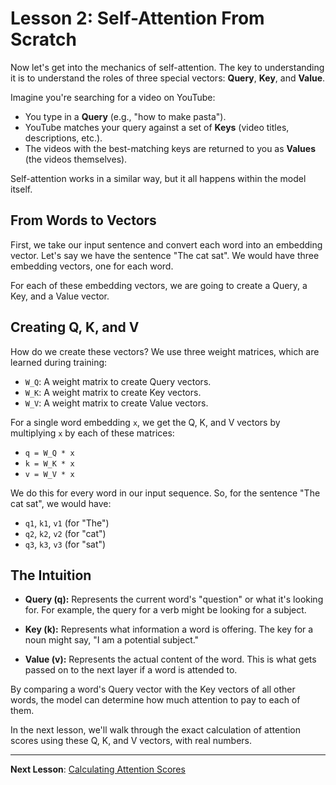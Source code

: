 # Lesson 2: Self-Attention From Scratch

Now let's get into the mechanics of self-attention. The key to understanding it is to understand the roles of three special vectors: **Query**, **Key**, and **Value**.

Imagine you're searching for a video on YouTube:

-   You type in a **Query** (e.g., "how to make pasta").
-   YouTube matches your query against a set of **Keys** (video titles, descriptions, etc.).
-   The videos with the best-matching keys are returned to you as **Values** (the videos themselves).

Self-attention works in a similar way, but it all happens within the model itself.

## From Words to Vectors

First, we take our input sentence and convert each word into an embedding vector. Let's say we have the sentence "The cat sat". We would have three embedding vectors, one for each word.

For each of these embedding vectors, we are going to create a Query, a Key, and a Value vector.

## Creating Q, K, and V

How do we create these vectors? We use three weight matrices, which are learned during training:

-   `W_Q`: A weight matrix to create Query vectors.
-   `W_K`: A weight matrix to create Key vectors.
-   `W_V`: A weight matrix to create Value vectors.

For a single word embedding `x`, we get the Q, K, and V vectors by multiplying `x` by each of these matrices:

-   `q = W_Q * x`
-   `k = W_K * x`
-   `v = W_V * x`

We do this for every word in our input sequence. So, for the sentence "The cat sat", we would have:

-   `q1`, `k1`, `v1` (for "The")
-   `q2`, `k2`, `v2` (for "cat")
-   `q3`, `k3`, `v3` (for "sat")

## The Intuition

-   **Query (q):** Represents the current word's "question" or what it's looking for. For example, the query for a verb might be looking for a subject.

-   **Key (k):** Represents what information a word is offering. The key for a noun might say, "I am a potential subject."

-   **Value (v):** Represents the actual content of the word. This is what gets passed on to the next layer if a word is attended to.

By comparing a word's Query vector with the Key vectors of all other words, the model can determine how much attention to pay to each of them.

In the next lesson, we'll walk through the exact calculation of attention scores using these Q, K, and V vectors, with real numbers.

---

**Next Lesson**: [Calculating Attention Scores](03_calculating_attention_scores.md)